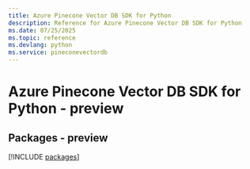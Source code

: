 ```yaml
---
title: Azure Pinecone Vector DB SDK for Python
description: Reference for Azure Pinecone Vector DB SDK for Python
ms.date: 07/25/2025
ms.topic: reference
ms.devlang: python
ms.service: pineconevectordb
---
```

# Azure Pinecone Vector DB SDK for Python - preview
## Packages - preview
[!INCLUDE [packages](pinecone-vector-db-index.md)]